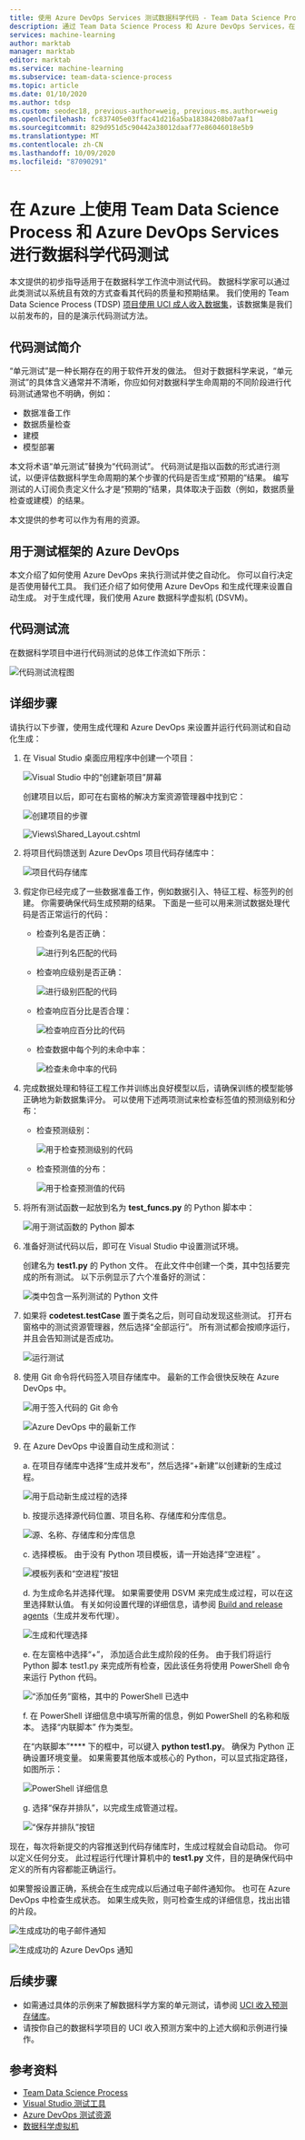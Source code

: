```yaml
---
title: 使用 Azure DevOps Services 测试数据科学代码 - Team Data Science Process
description: 通过 Team Data Science Process 和 Azure DevOps Services，在 Azure 上使用 UCI 成人收入预测数据集进行数据科学代码测试
services: machine-learning
author: marktab
manager: marktab
editor: marktab
ms.service: machine-learning
ms.subservice: team-data-science-process
ms.topic: article
ms.date: 01/10/2020
ms.author: tdsp
ms.custom: seodec18, previous-author=weig, previous-ms.author=weig
ms.openlocfilehash: fc837405e03ffac41d216a5ba18384208b07aaf1
ms.sourcegitcommit: 829d951d5c90442a38012daaf77e86046018e5b9
ms.translationtype: MT
ms.contentlocale: zh-CN
ms.lasthandoff: 10/09/2020
ms.locfileid: "87090291"
---
```

# <a name="data-science-code-testing-on-azure-with-the-team-data-science-process-and-azure-devops-services"></a>在 Azure 上使用 Team Data Science Process 和 Azure DevOps Services 进行数据科学代码测试
本文提供的初步指导适用于在数据科学工作流中测试代码。 数据科学家可以通过此类测试以系统且有效的方式查看其代码的质量和预期结果。 我们使用的 Team Data Science Process (TDSP) [项目使用 UCI 成人收入数据集](https://github.com/Azure/MachineLearningSamples-TDSPUCIAdultIncome)，该数据集是我们以前发布的，目的是演示代码测试方法。 

## <a name="introduction-on-code-testing"></a>代码测试简介
“单元测试”是一种长期存在的用于软件开发的做法。 但对于数据科学来说，“单元测试”的具体含义通常并不清晰，你应如何对数据科学生命周期的不同阶段进行代码测试通常也不明确，例如：

* 数据准备工作
* 数据质量检查
* 建模
* 模型部署 

本文将术语“单元测试”替换为“代码测试”。 代码测试是指以函数的形式进行测试，以便评估数据科学生命周期的某个步骤的代码是否生成“预期的”结果。 编写测试的人订阅负责定义什么才是“预期的”结果，具体取决于函数（例如，数据质量检查或建模）的结果。

本文提供的参考可以作为有用的资源。

## <a name="azure-devops-for-the-testing-framework"></a>用于测试框架的 Azure DevOps
本文介绍了如何使用 Azure DevOps 来执行测试并使之自动化。 你可以自行决定是否使用替代工具。 我们还介绍了如何使用 Azure DevOps 和生成代理来设置自动生成。 对于生成代理，我们使用 Azure 数据科学虚拟机 (DSVM)。

## <a name="flow-of-code-testing"></a>代码测试流
在数据科学项目中进行代码测试的总体工作流如下所示： 

![代码测试流程图](./media/code-test/test-flow-chart.PNG)

    
## <a name="detailed-steps"></a>详细步骤

请执行以下步骤，使用生成代理和 Azure DevOps 来设置并运行代码测试和自动化生成：

1. 在 Visual Studio 桌面应用程序中创建一个项目：

    ![Visual Studio 中的“创建新项目”屏幕](./media/code-test/create_project.PNG)

   创建项目以后，即可在右窗格的解决方案资源管理器中找到它：
    
    ![创建项目的步骤](./media/code-test/create_python_project_in_vs.PNG)

    ![Views\Shared\_Layout.cshtml](./media/code-test/solution_explorer_in_vs.PNG)

1. 将项目代码馈送到 Azure DevOps 项目代码存储库中： 

    ![项目代码存储库](./media/code-test/create_repo.PNG)

1. 假定你已经完成了一些数据准备工作，例如数据引入、特征工程、标签列的创建。 你需要确保代码生成预期的结果。 下面是一些可以用来测试数据处理代码是否正常运行的代码：

    * 检查列名是否正确：
    
      ![进行列名匹配的代码](./media/code-test/check_column_names.PNG)

    * 检查响应级别是否正确：

      ![进行级别匹配的代码](./media/code-test/check_response_levels.PNG)

    * 检查响应百分比是否合理：

      ![检查响应百分比的代码](./media/code-test/check_response_percentage.PNG)

    * 检查数据中每个列的未命中率：
    
      ![检查未命中率的代码](./media/code-test/check_missing_rate.PNG)


1. 完成数据处理和特征工程工作并训练出良好模型以后，请确保训练的模型能够正确地为新数据集评分。 可以使用下述两项测试来检查标签值的预测级别和分布：

    * 检查预测级别：
    
      ![用于检查预测级别的代码](./media/code-test/check_prediction_levels.PNG)

    * 检查预测值的分布：

      ![用于检查预测值的代码](./media/code-test/check_prediction_values.PNG)

1. 将所有测试函数一起放到名为 **test_funcs.py** 的 Python 脚本中：

    ![用于测试函数的 Python 脚本](./media/code-test/create_file_test_func.PNG)


1. 准备好测试代码以后，即可在 Visual Studio 中设置测试环境。

   创建名为 **test1.py** 的 Python 文件。 在此文件中创建一个类，其中包括要完成的所有测试。 以下示例显示了六个准备好的测试：
    
    ![类中包含一系列测试的 Python 文件](./media/code-test/create_file_test1_class.PNG)

1. 如果将 **codetest.testCase** 置于类名之后，则可自动发现这些测试。 打开右窗格中的测试资源管理器，然后选择“全部运行”。  所有测试都会按顺序运行，并且会告知测试是否成功。

    ![运行测试](./media/code-test/run_tests.PNG)

1. 使用 Git 命令将代码签入项目存储库中。 最新的工作会很快反映在 Azure DevOps 中。

    ![用于签入代码的 Git 命令](./media/code-test/git_check_in.PNG)

    ![Azure DevOps 中的最新工作](./media/code-test/git_check_in_most_recent_work.PNG)

1. 在 Azure DevOps 中设置自动生成和测试：

    a. 在项目存储库中选择“生成并发布”，然后选择“+新建”以创建新的生成过程。  

    ![用于启动新生成过程的选择](./media/code-test/create_new_build.PNG)

    b. 按提示选择源代码位置、项目名称、存储库和分库信息。
    
    ![源、名称、存储库和分库信息](./media/code-test/fill_in_build_info.PNG)

    c. 选择模板。 由于没有 Python 项目模板，请一开始选择“空进程”  。 

    ![模板列表和“空进程”按钮](./media/code-test/start_empty_process_template.PNG)

    d. 为生成命名并选择代理。 如果需要使用 DSVM 来完成生成过程，可以在这里选择默认值。 有关如何设置代理的详细信息，请参阅 [Build and release agents](https://docs.microsoft.com/azure/devops/pipelines/agents/agents?view=vsts)（生成并发布代理）。
    
    ![生成和代理选择](./media/code-test/select_agent.PNG)

    e. 在左窗格中选择“+”，  添加适合此生成阶段的任务。 由于我们将运行 Python 脚本 test1.py 来完成所有检查，因此该任务将使用 PowerShell 命令来运行 Python 代码。
    
    ![“添加任务”窗格，其中的 PowerShell 已选中](./media/code-test/add_task_powershell.PNG)

    f. 在 PowerShell 详细信息中填写所需的信息，例如 PowerShell 的名称和版本。 选择“内联脚本”  作为类型。 
    
    在“内联脚本”**** 下的框中，可以键入 **python test1.py**。 确保为 Python 正确设置环境变量。 如果需要其他版本或核心的 Python，可以显式指定路径，如图所示： 
    
    ![PowerShell 详细信息](./media/code-test/powershell_scripts.PNG)

    g. 选择“保存并排队”，以完成生成管道过程。

    ![“保存并排队”按钮](./media/code-test/save_and_queue_build_definition.PNG)

现在，每次将新提交的内容推送到代码存储库时，生成过程就会自动启动。 你可以定义任何分支。 此过程运行代理计算机中的 **test1.py** 文件，目的是确保代码中定义的所有内容都能正确运行。 

如果警报设置正确，系统会在生成完成以后通过电子邮件通知你。 也可在 Azure DevOps 中检查生成状态。 如果生成失败，则可检查生成的详细信息，找出出错的片段。

![生成成功的电子邮件通知](./media/code-test/email_build_succeed.PNG)

![生成成功的 Azure DevOps 通知](./media/code-test/vs_online_build_succeed.PNG)

## <a name="next-steps"></a>后续步骤
* 如需通过具体的示例来了解数据科学方案的单元测试，请参阅 [UCI 收入预测存储库](https://github.com/Azure/MachineLearningSamples-TDSPUCIAdultIncome)。
* 请按你自己的数据科学项目的 UCI 收入预测方案中的上述大纲和示例进行操作。

## <a name="references"></a>参考资料
* [Team Data Science Process](https://aka.ms/tdsp)
* [Visual Studio 测试工具](https://www.visualstudio.com/vs/features/testing-tools/)
* [Azure DevOps 测试资源](https://www.visualstudio.com/team-services/)
* [数据科学虚拟机](https://azure.microsoft.com/services/virtual-machines/data-science-virtual-machines/)
